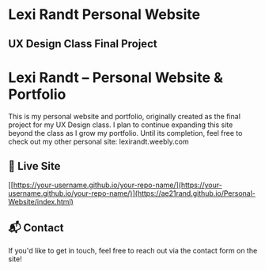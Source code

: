 # Lexi Randt Personal Website
## UX Design Class Final Project

# Lexi Randt – Personal Website & Portfolio

This is my personal website and portfolio, originally created as the final project for my UX Design class. 
I plan to continue expanding this site beyond the class as I grow my portfolio.
Until its completion, feel free to check out my other personal site: lexirandt.weebly.com

## 🚀 Live Site
[[https://your-username.github.io/your-repo-name/](https://your-username.github.io/your-repo-name/)](https://ae21rand.github.io/Personal-Website/index.html)

## 📬 Contact
If you'd like to get in touch, feel free to reach out via the contact form on the site!
